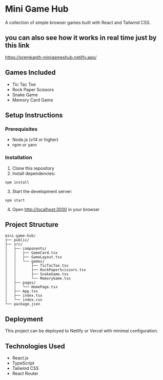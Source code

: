 # Mini Game Hub

A collection of simple browser games built with React and Tailwind CSS.

##  you can also see how it works in real time just by this link
https://premkanth-minigameshub.netlify.app/

## Games Included
- Tic Tac Toe
- Rock Paper Scissors
- Snake Game
- Memory Card Game

## Setup Instructions

### Prerequisites
- Node.js (v14 or higher)
- npm or yarn

### Installation

1. Clone this repository
2. Install dependencies:
```
npm install
```

3. Start the development server:
```
npm start
```

4. Open [http://localhost:3000](http://localhost:3000) in your browser

## Project Structure

```
mini-game-hub/
├── public/
├── src/
│   ├── components/
│   │   ├── GameCard.tsx
│   │   ├── GameLayout.tsx
│   │   └── games/
│   │       ├── TicTacToe.tsx
│   │       ├── RockPaperScissors.tsx
│   │       ├── SnakeGame.tsx
│   │       └── MemoryGame.tsx
│   ├── pages/
│   │   └── HomePage.tsx
│   ├── App.tsx
│   ├── index.tsx
│   └── index.css
└── package.json
```

## Deployment

This project can be deployed to Netlify or Vercel with minimal configuration.

## Technologies Used
- React.js
- TypeScript
- Tailwind CSS
- React Router
